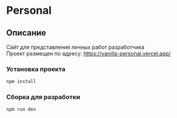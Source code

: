 # Personal

## Описание

Сайт для представления личных работ разработчика\
Проект размещен по адресу: https://vanilla-personal.vercel.app/

### Установка проекта

```sh
npm install
```

### Сборка для разработки

```sh
npm run dev
```
